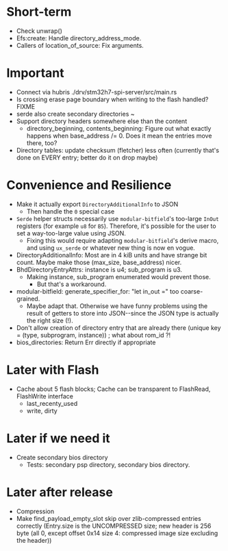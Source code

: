 # Short-term

* Check unwrap()
* Efs:create: Handle directory_address_mode.
* Callers of location_of_source: Fix arguments.

# Important

* Connect via hubris ./drv/stm32h7-spi-server/src/main.rs
* Is crossing erase page boundary when writing to the flash handled? FIXME
* serde also create secondary directories ~
* Support directory headers somewhere else than the content
  * directory_beginning, contents_beginning: Figure out what exactly happens when base_address /= 0.  Does it mean the entries move there, too?
* Directory tables: update checksum (fletcher) less often (currently that's done on EVERY entry; better do it on drop maybe)

# Convenience and Resilience

* Make it actually export `DirectoryAdditionalInfo` to JSON
  * Then handle the `0` special case
* `Serde` helper structs necessarily use `modular-bitfield`'s too-large `InOut` registers (for example `u8` for `B5`). Therefore, it's possible for the user to set a way-too-large value using JSON.
  * Fixing this would require adapting `modular-bitfield`'s derive macro, and using `ux_serde` or whatever new thing is now en vogue.
* DirectoryAdditionalInfo: Most are in 4 kiB units and have strange bit count. Maybe make those (max_size, base_address) nicer.
* BhdDirectoryEntryAttrs: instance is u4; sub_program is u3.
  * Making instance, sub_program enumerated would prevent those.
    * But that's a workaround.
* modular-bitfield: generate_specifier_for: "let in_out =" too coarse-grained.
  * Maybe adapt that.  Otherwise we have funny problems using the result of getters to store into JSON--since the JSON type is actually the right size (!).
* Don't allow creation of directory entry that are already there (unique key = (type, subprogram, instance)) ; what about rom_id ?!
* bios_directories: Return Err directly if appropriate

# Later with Flash

* Cache about 5 flash blocks;  Cache can be transparent to FlashRead, FlashWrite interface
  * last_recenty_used
  * write, dirty

# Later if we need it

* Create secondary bios directory
  * Tests: secondary psp directory, secondary bios directory.

# Later after release

* Compression
* Make find_payload_empty_slot skip over zlib-compressed entries correctly
  (Entry.size is the UNCOMPRESSED size; new header is 256 byte (all 0, except offset 0x14 size 4: compressed image size excluding the header))
